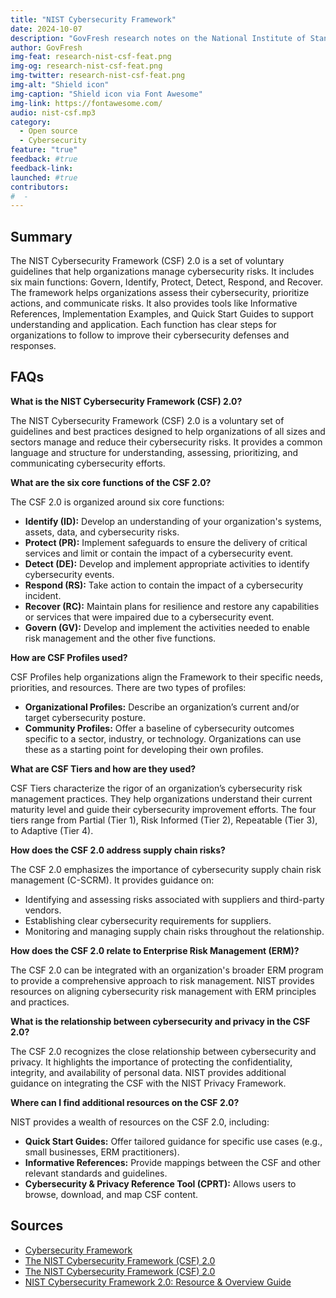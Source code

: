 ```yaml
---
title: "NIST Cybersecurity Framework"
date: 2024-10-07
description: "GovFresh research notes on the National Institute of Standards and Technology Cybersecurity Framework."
author: GovFresh
img-feat: research-nist-csf-feat.png
img-og: research-nist-csf-feat.png
img-twitter: research-nist-csf-feat.png
img-alt: "Shield icon"
img-caption: "Shield icon via Font Awesome"
img-link: https://fontawesome.com/
audio: nist-csf.mp3
category:
  - Open source
  - Cybersecurity
feature: "true"
feedback: #true
feedback-link: 
launched: #true
contributors:
#  - 
---
```


## Summary

The NIST Cybersecurity Framework (CSF) 2.0 is a set of voluntary guidelines that help organizations manage cybersecurity risks. It includes six main functions: Govern, Identify, Protect, Detect, Respond, and Recover. The framework helps organizations assess their cybersecurity, prioritize actions, and communicate risks. It also provides tools like Informative References, Implementation Examples, and Quick Start Guides to support understanding and application. Each function has clear steps for organizations to follow to improve their cybersecurity defenses and responses.

## FAQs

**What is the NIST Cybersecurity Framework (CSF) 2.0?**

The NIST Cybersecurity Framework (CSF) 2.0 is a voluntary set of guidelines and best practices designed to help organizations of all sizes and sectors manage and reduce their cybersecurity risks. It provides a common language and structure for understanding, assessing, prioritizing, and communicating cybersecurity efforts.

**What are the six core functions of the CSF 2.0?**

The CSF 2.0 is organized around six core functions:

* **Identify (ID):** Develop an understanding of your organization's systems, assets, data, and cybersecurity risks.
* **Protect (PR):** Implement safeguards to ensure the delivery of critical services and limit or contain the impact of a cybersecurity event.
* **Detect (DE):** Develop and implement appropriate activities to identify cybersecurity events.
* **Respond (RS):** Take action to contain the impact of a cybersecurity incident.
* **Recover (RC):** Maintain plans for resilience and restore any capabilities or services that were impaired due to a cybersecurity event.
* **Govern (GV):** Develop and implement the activities needed to enable risk management and the other five functions.

**How are CSF Profiles used?**

CSF Profiles help organizations align the Framework to their specific needs, priorities, and resources. There are two types of profiles:

* **Organizational Profiles:** Describe an organization’s current and/or target cybersecurity posture.
* **Community Profiles:** Offer a baseline of cybersecurity outcomes specific to a sector, industry, or technology. Organizations can use these as a starting point for developing their own profiles.

**What are CSF Tiers and how are they used?**

CSF Tiers characterize the rigor of an organization’s cybersecurity risk management practices. They help organizations understand their current maturity level and guide their cybersecurity improvement efforts. The four tiers range from Partial (Tier 1), Risk Informed (Tier 2), Repeatable (Tier 3), to Adaptive (Tier 4).

**How does the CSF 2.0 address supply chain risks?**

The CSF 2.0 emphasizes the importance of cybersecurity supply chain risk management (C-SCRM). It provides guidance on:

* Identifying and assessing risks associated with suppliers and third-party vendors.
* Establishing clear cybersecurity requirements for suppliers.
* Monitoring and managing supply chain risks throughout the relationship.

**How does the CSF 2.0 relate to Enterprise Risk Management (ERM)?**

The CSF 2.0 can be integrated with an organization's broader ERM program to provide a comprehensive approach to risk management. NIST provides resources on aligning cybersecurity risk management with ERM principles and practices.

**What is the relationship between cybersecurity and privacy in the CSF 2.0?**

The CSF 2.0 recognizes the close relationship between cybersecurity and privacy. It highlights the importance of protecting the confidentiality, integrity, and availability of personal data. NIST provides additional guidance on integrating the CSF with the NIST Privacy Framework.

**Where can I find additional resources on the CSF 2.0?**

NIST provides a wealth of resources on the CSF 2.0, including:

* **Quick Start Guides:** Offer tailored guidance for specific use cases (e.g., small businesses, ERM practitioners).
* **Informative References:** Provide mappings between the CSF and other relevant standards and guidelines.
* **Cybersecurity & Privacy Reference Tool (CPRT):** Allows users to browse, download, and map CSF content.

## Sources

- [Cybersecurity Framework](https://www.nist.gov/cyberframework)
- [The NIST Cybersecurity Framework (CSF) 2.0](https://nvlpubs.nist.gov/nistpubs/CSWP/NIST.CSWP.29.pdf)
- [The NIST Cybersecurity Framework (CSF) 2.0](https://nvlpubs.nist.gov/nistpubs/CSWP/NIST.CSWP.29.pdf)
- [NIST Cybersecurity Framework 2.0: Resource & Overview Guide](https://nvlpubs.nist.gov/nistpubs/SpecialPublications/NIST.SP.1299.pdf)
